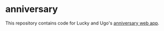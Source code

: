 # anniversary

This repository contains code for Lucky and Ugo's [anniversary web app](ugochi.netlify.app). 
